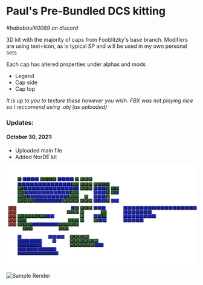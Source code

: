# Paul's Pre-Bundled DCS kitting

*#bababaul#0089 on discord*

3D kit with the majority of caps from Fooblitzky's base branch. Modifiers are using text+icon, as is typical SP and will be used in my own personal sets

Each cap has altered properties under alphas and mods
- Legend 
- Cap side
- Cap top

*It is up to you to texture these however you wish. FBX was not playing nice so I reccomend using .obj (as uploaded)*

### Updates: ###

#### October 30, 2021: ####
- Uploaded main file
- Added NorDE kit

![Template](https://github.com/paulgali/DCS_keycaps/blob/master/Sample_Kits/images/template.png)

![Sample Render](https://github.com/paulgali/DCS_keycaps/blob/master/Sample_Kits/images/sample.png)
